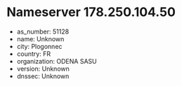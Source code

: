 # Nameserver 178.250.104.50

* as_number: 51128
* name: Unknown
* city: Plogonnec
* country: FR
* organization: ODENA SASU
* version: Unknown
* dnssec: Unknown
